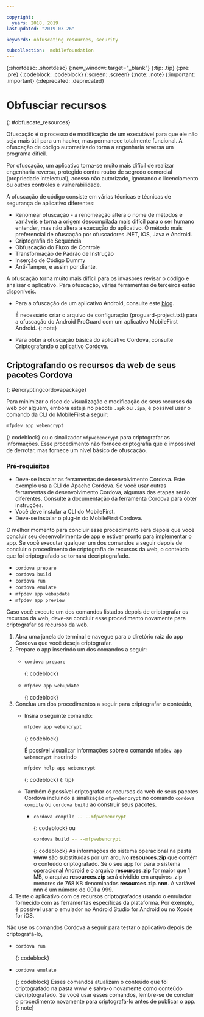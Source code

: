 ```yaml
---

copyright:
  years: 2018, 2019
lastupdated: "2019-03-26"

keywords: obfuscating resources, security

subcollection:  mobilefoundation
---
```


{:shortdesc: .shortdesc}
{:new_window: target="_blank"}
{:tip: .tip}
{:pre: .pre}
{:codeblock: .codeblock}
{:screen: .screen}
{:note: .note}
{:important: .important}
{:deprecated: .deprecated}

# Obfusciar recursos
{: #obfuscate_resources}

Ofuscação é o processo de modificação de um executável para que ele não seja mais útil para um hacker, mas permanece totalmente funcional. A ofuscação de código automatizado torna a engenharia reversa um programa difícil.

Por ofuscação, um aplicativo torna-se muito mais difícil de realizar engenharia reversa, protegido contra roubo de segredo comercial (propriedade intelectual), acesso não autorizado, ignorando o licenciamento ou outros controles e vulnerabilidade.

A ofuscação de código consiste em várias técnicas e técnicas de segurança de aplicativo diferentes:

* Renomear ofuscação - a renomeação altera o nome de métodos e variáveis e torna a origem descompilada mais difícil para o ser humano entender, mas não altera a execução do aplicativo. O método mais preferencial de ofuscação por ofuscadores .NET, iOS, Java e Android.
* Criptografia de Sequência
* Obfuscação do Fluxo de Controle
* Transformação de Padrão de Instrução
* Inserção de Código Dummy
* Anti-Tamper, e assim por diante.

A ofuscação torna muito mais difícil para os invasores revisar o código e analisar o aplicativo. Para ofuscação, várias ferramentas de terceiros estão disponíveis.

* Para a ofuscação de um aplicativo Android, consulte este [blog](https://mobilefirstplatform.ibmcloud.com/blog/2016/09/19/mfp-80-obfuscating-android-code-with-proguard/).

  É necessário criar o arquivo de configuração (proguard-project.txt) para a ofuscação do Android ProGuard com um aplicativo MobileFirst Android.
  {: note}

* Para obter a ofuscação básica do aplicativo Cordova, consulte [Criptografando o aplicativo Cordova](#encryptingcordovapackage).

## Criptografando os recursos da web de seus pacotes Cordova
{: #encryptingcordovapackage}

Para minimizar o risco de visualização e modificação de seus recursos da web por alguém, embora esteja no pacote `.apk` ou `.ipa`, é possível usar o comando da CLI do MobileFirst a seguir:
```bash
mfpdev app webencrypt
```
{: codeblock}
ou o sinalizador `mfpwebencrypt` para criptografar as informações. Esse procedimento não fornece criptografia que é impossível de derrotar, mas fornece um nível básico de ofuscação.

### Pré-requisitos

* Deve-se instalar as ferramentas de desenvolvimento Cordova. Este exemplo usa a CLI do Apache Cordova. Se você usar outras ferramentas de desenvolvimento Cordova, algumas das etapas serão diferentes. Consulte a documentação da ferramenta Cordova para obter instruções.
* Você deve instalar a CLI do MobileFirst.
* Deve-se instalar o plug-in do MobileFirst Cordova.

O melhor momento para concluir esse procedimento será depois que você concluir seu desenvolvimento de app e estiver pronto para implementar o app. Se você executar qualquer um dos comandos a seguir depois de concluir o procedimento de criptografia de recursos da web, o conteúdo que foi criptografado se tornará decriptografado.

* `cordova prepare`
* `cordova build`
* `cordova run`
* `cordova emulate`
* `mfpdev app webupdate`
* `mfpdev app preview`

Caso você execute um dos comandos listados depois de criptografar os recursos da web, deve-se concluir esse procedimento novamente para criptografar os recursos da web.

1. Abra uma janela do terminal e navegue para o diretório raiz do app Cordova que você deseja criptografar.
2. Prepare o app inserindo um dos comandos a seguir:
    * ```bash
      cordova prepare
      ```
      {: codeblock}
    * ```bash
      mfpdev app webupdate
      ```
      {: codeblock}
3. Conclua um dos procedimentos a seguir para criptografar o conteúdo,
    * Insira o seguinte comando:
      ```bash
      mfpdev app webencrypt
      ```
      {: codeblock}

      É possível visualizar informações sobre o comando `mfpdev app webencrypt` inserindo
      ```bash
      mfpdev help app webencrypt
      ```
      {: codeblock}
      {: tip}

    * Também é possível criptografar os recursos da web de seus pacotes Cordova incluindo a sinalização `mfpwebencrypt` no comando `cordova compile` ou `cordova build` ao construir seus pacotes.
       * ```bash
         cordova compile -- --mfpwebencrypt
         ```
         {: codeblock}
         ou
         ```bash
         cordova build -- --mfpwebencrypt
         ```
         {: codeblock}
         As informações do sistema operacional na pasta **www** são substituídas por um arquivo **resources.zip** que contém o conteúdo criptografado.
         Se o seu app for para o sistema operacional Android e o arquivo **resources.zip** for maior que 1 MB, o arquivo **resources.zip** será dividido em arquivos .zip menores de 768 KB denominados **resources.zip.nnn**. A variável nnn é um número de 001 a 999.
4. Teste o aplicativo com os recursos criptografados usando o emulador fornecido com as ferramentas específicas da plataforma. Por exemplo, é possível usar o emulador no Android Studio for Android ou no Xcode for iOS.

Não use os comandos Cordova a seguir para testar o aplicativo depois de criptografá-lo,
* ```bash
  cordova run
  ```
  {: codeblock}
* ```bash
  cordova emulate
  ```
  {: codeblock}
Esses comandos atualizam o conteúdo que foi criptografado na pasta www e salva-o novamente como conteúdo decriptografado. Se você usar esses comandos, lembre-se de concluir o procedimento novamente para criptografá-lo antes de publicar o app.
{: note}
